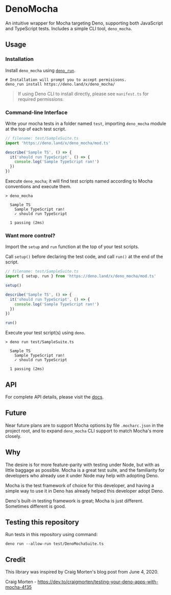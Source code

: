 # DenoMocha

An intuitive wrapper for Mocha targeting Deno, supporting both JavaScript and TypeScript tests. Includes a simple CLI tool, `deno_mocha`.

## Usage

### Installation

Install `deno_mocha` using [`deno_run`](https://github.com/aaronhuggins/deno_run).
```shell
# Installation will prompt you to accept permisisons.
deno_run install https://deno.land/x/deno_mocha/
```

> If using Deno CLI to install directly, please see `manifest.ts` for required permissions.

### Command-line Interface

Write your mocha tests in a folder named `test`, importing `deno_mocha` module at the top of each test script.
```TypeScript
// filename: test/SampleSuite.ts
import 'https://deno.land/x/deno_mocha/mod.ts'

describe('Sample TS', () => {
  it('should run TypeScript', () => {
    console.log('Sample TypeScript ran!')
  })
})
```

Execute `deno_mocha`; it will find test scripts named according to Mocha conventions and execute them.
```shell
> deno_mocha

  Sample TS
    Sample TypeScript ran!
    ✓ should run TypeScript

  1 passing (2ms)
```

### Want more control?

Import the `setup` and `run` function at the top of your test scripts.

Call `setup()` before declaring the test code, and call `run()` at the end of the script.
```TypeScript
// filename: test/SampleSuite.ts
import { setup, run } from 'https://deno.land/x/deno_mocha/mod.ts'

setup()

describe('Sample TS', () => {
  it('should run TypeScript', () => {
    console.log('Sample TypeScript ran!')
  })
})

run()
```

Execute your test script(s) using `deno`.
```shell
> deno run test/SampleSuite.ts

  Sample TS
    Sample TypeScript ran!
    ✓ should run TypeScript

  1 passing (2ms)
```

## API

For complete API details, please visit the [docs](https://ahuggins-nhs.github.io/deno_mocha/globals.html).

## Future

Near future plans are to support Mocha options by file `.mocharc.json` in the project root, and to expand `deno_mocha` CLI support to match Mocha's more closely.

## Why

The desire is for more feature-parity with testing under Node, but with as little baggage as possible. Mocha is a great test suite, and the familiarity for developers who already use it under Node may help with adopting Deno.

Mocha is the test framework of choice for this developer, and having a simple way to use it in Deno has already helped this developer adopt Deno.

Deno's built-in testing framework is great; Mocha is just different. Sometimes different is good.

## Testing this repository

Run tests in this repository using command:

```shell
deno run --allow-run test/DenoMochaSuite.ts
```

## Credit

This library was inspired by Craig Morten's blog post from June 4, 2020.

Craig Morten - https://dev.to/craigmorten/testing-your-deno-apps-with-mocha-4f35

